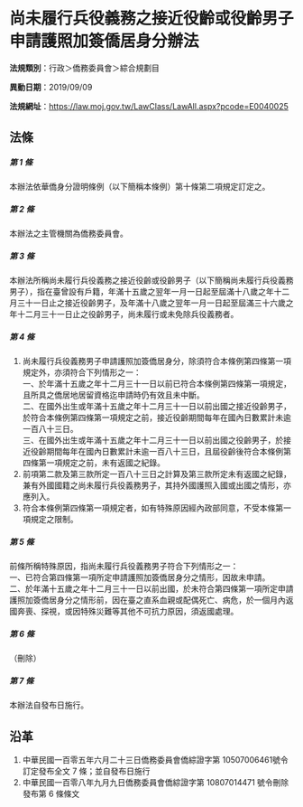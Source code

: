 # 尚未履行兵役義務之接近役齡或役齡男子申請護照加簽僑居身分辦法


**法規類別**：行政＞僑務委員會＞綜合規劃目

**異動日期**：2019/09/09  

**法規網址**：https://law.moj.gov.tw/LawClass/LawAll.aspx?pcode=E0040025



## 法條
##### 第 1 條
本辦法依華僑身分證明條例（以下簡稱本條例）第十條第二項規定訂定之。

##### 第 2 條
本辦法之主管機關為僑務委員會。

##### 第 3 條
本辦法所稱尚未履行兵役義務之接近役齡或役齡男子（以下簡稱尚未履行兵役義務男子），指在臺曾設有戶籍，年滿十五歲之翌年一月一日起至屆滿十八歲之年十二月三十一日止之接近役齡男子，及年滿十八歲之翌年一月一日起至屆滿三十六歲之年十二月三十一日止之役齡男子，尚未履行或未免除兵役義務者。

##### 第 4 條
1. 尚未履行兵役義務男子申請護照加簽僑居身分，除須符合本條例第四條第一項規定外，亦須符合下列情形之一：  
一、於年滿十五歲之年十二月三十一日以前已符合本條例第四條第一項規定，且所具之僑居地居留資格迄申請時仍有效且未中斷。  
二、在國外出生或年滿十五歲之年十二月三十一日以前出國之接近役齡男子，於符合本條例第四條第一項規定之前，接近役齡期間每年在國內日數累計未逾一百八十三日。  
三、在國外出生或年滿十五歲之年十二月三十一日以前出國之役齡男子，於接近役齡期間每年在國內日數累計未逾一百八十三日，且屆役齡後符合本條例第四條第一項規定之前，未有返國之紀錄。
1. 前項第二款及第三款所定一百八十三日之計算及第三款所定未有返國之紀錄，兼有外國國籍之尚未履行兵役義務男子，其持外國護照入國或出國之情形，亦應列入。
1. 符合本條例第四條第一項規定者，如有特殊原因經內政部同意，不受本條第一項規定之限制。

##### 第 5 條
前條所稱特殊原因，指尚未履行兵役義務男子符合下列情形之一：  
一、已符合第四條第一項所定申請護照加簽僑居身分之情形，因故未申請。  
二、於年滿十五歲之年十二月三十一日以前出國，於未符合第四條第一項所定申請護照加簽僑居身分之情形前，因在臺之直系血親或配偶死亡、病危，於一個月內返國奔喪、探視，或因特殊災難等其他不可抗力原因，須返國處理。

##### 第 6 條
（刪除）

##### 第 7 條
本辦法自發布日施行。

## 沿革
1. 中華民國一百零五年六月二十三日僑務委員會僑綜證字第 10507006461號令訂定發布全文 7  條；並自發布日施行
1. 中華民國一百零八年九月九日僑務委員會僑綜證字第 10807014471  號令刪除發布第 6  條條文
